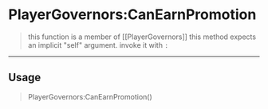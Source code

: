 # PlayerGovernors:CanEarnPromotion
> this function is a member of [[PlayerGovernors]]
> this method expects an implicit "self" argument. invoke it with `:`
-----
## Usage
> PlayerGovernors:CanEarnPromotion()
